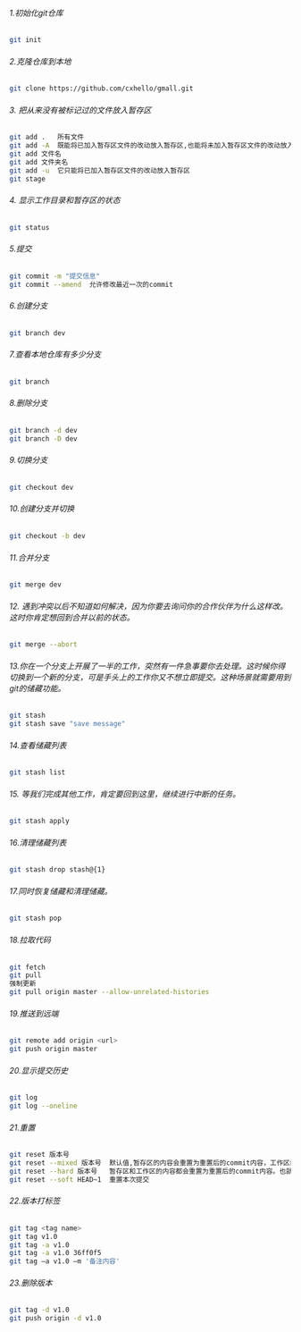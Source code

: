 ###### 1.初始化git仓库

```bash
git init
```

###### 2.克隆仓库到本地

```bash
git clone https://github.com/cxhello/gmall.git
```

###### 3. 把从来没有被标记过的文件放入暂存区 

```bash
git add .   所有文件
git add -A  既能将已加入暂存区文件的改动放入暂存区,也能将未加入暂存区文件的改动放入暂存区
git add 文件名
git add 文件夹名
git add -u  它只能将已加入暂存区文件的改动放入暂存区
git stage
```

###### 4. 显示工作目录和暂存区的状态 

```bash
git status
```

###### 5.提交

```bash
git commit -m "提交信息"
git commit --amend  允许修改最近一次的commit
```

###### 6.创建分支

```bash
git branch dev
```

###### 7.查看本地仓库有多少分支

```bash
git branch
```

###### 8.删除分支

```bash
git branch -d dev
git branch -D dev
```

###### 9.切换分支

```bash
git checkout dev
```

###### 10.创建分支并切换

```bash
git checkout -b dev
```

###### 11.合并分支

```bash
git merge dev
```

###### 12. 遇到冲突以后不知道如何解决，因为你要去询问你的合作伙伴为什么这样改。这时你肯定想回到合并以前的状态。 

```bash
git merge --abort
```

###### 13.你在一个分支上开展了一半的工作，突然有一件急事要你去处理。这时候你得切换到一个新的分支，可是手头上的工作你又不想立即提交。这种场景就需要用到git的储藏功能。

```bash
git stash
git stash save "save message"
```

###### 14.查看储藏列表

```bash
git stash list
```

###### 15. 等我们完成其他工作，肯定要回到这里，继续进行中断的任务。 

```bash
git stash apply
```

###### 16.清理储藏列表

```bash
git stash drop stash@{1}
```

###### 17.同时恢复储藏和清理储藏。 

```bash
git stash pop
```

###### 18.拉取代码

```bash
git fetch
git pull
强制更新
git pull origin master --allow-unrelated-histories
```

###### 19.推送到远端

```bash
git remote add origin <url>
git push origin master
```

###### 20.显示提交历史

```bash
git log
git log --oneline
```

###### 21.重置

```bash
git reset 版本号
git reset --mixed 版本号  默认值,暂存区的内容会重置为重置后的commit内容，工作区的改动不会清空，相当于撤销暂存区的改动。
git reset --hard 版本号   暂存区和工作区的内容都会重置为重置后的commit内容。也就是说暂存区和工作区的改动都会清空，相当于撤销暂存区和工作区的改动。
git reset --soft HEAD~1  重置本次提交
```

###### 22.版本打标签

```bash
git tag <tag name>
git tag v1.0
git tag -a v1.0
git tag -a v1.0 36ff0f5
git tag –a v1.0 –m '备注内容'
```

###### 23.删除版本

```bash
git tag -d v1.0
git push origin -d v1.0
```
